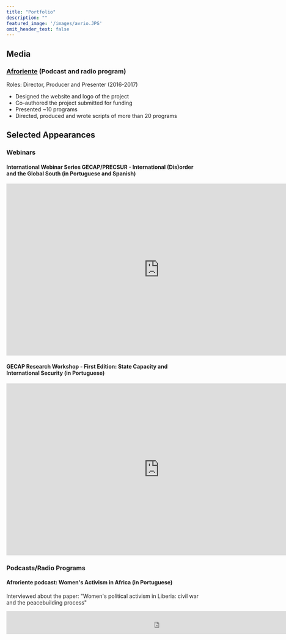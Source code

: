 ```yaml
---
title: "Portfolio"
description: ""
featured_image: '/images/avrio.JPG'
omit_header_text: false
---
```


## Media

### [Afroriente](https://afrorienteblog.wordpress.com/) (Podcast and radio program)
Roles: Director, Producer and Presenter (2016-2017)
* Designed the website and logo of the project
* Co-authored the project submitted for funding 
* Presented ~10 programs
* Directed, produced and wrote scripts of more than 20 programs

## Selected Appearances 

### Webinars

#### International Webinar Series GECAP/PRECSUR - International (Dis)order and the Global South (in Portuguese and Spanish)

<iframe width="800" height="450" src="https://www.youtube.com/embed/Hh8ubBPhBUc" title="YouTube video player" frameborder="0" allow="accelerometer; autoplay; clipboard-write; encrypted-media; gyroscope; picture-in-picture" allowfullscreen></iframe>

#### GECAP Research Workshop - First Edition: State Capacity and International Security (in Portuguese)

<iframe width="800" height="450" src="https://www.youtube.com/embed/fR_jxHg_l2k" title="YouTube video player" frameborder="0" allow="accelerometer; autoplay; clipboard-write; encrypted-media; gyroscope; picture-in-picture" allowfullscreen></iframe>

### Podcasts/Radio Programs

#### Afroriente podcast: Women's Activism in Africa (in Portuguese)

Interviewed about the paper: "Women's political activism in Liberia: civil war and the peacebuilding process"

<iframe width="800" height="60" src="https://www.mixcloud.com/widget/iframe/?hide_cover=1&mini=1&light=1&feed=%2Fafroriente%2Fprograma-afroriente-30082016%2F" frameborder="0" ></iframe>